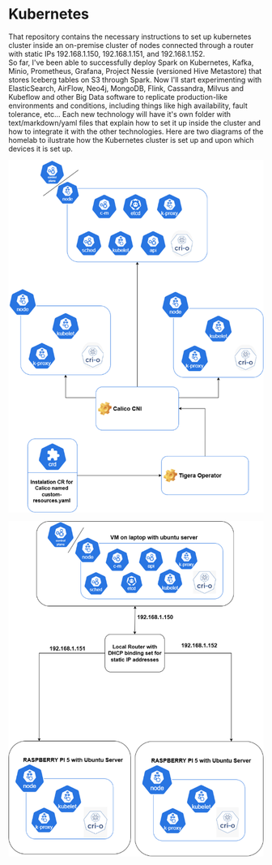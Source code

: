 # Kubernetes
That repository contains the necessary instructions to set up kubernetes cluster inside an on-premise cluster of nodes connected through a router with static IPs 192.168.1.150, 192.168.1.151, and 192.168.1.152.  
So far, I've been able to successfully deploy Spark on Kubernetes, Kafka, Minio, Prometheus, Grafana, Project Nessie (versioned Hive Metastore) that stores Iceberg tables on S3 through Spark. Now I'll start experimenting with ElasticSearch, AirFlow, Neo4j, MongoDB, Flink, Cassandra, Milvus and Kubeflow and other Big Data software to replicate production-like environments and conditions, including things like high availability, fault tolerance, etc...
Each new technology will have it's own folder with text/markdown/yaml files that explain how to set it up inside the cluster and how to integrate it with the other technologies.
Here are two diagrams of the homelab to ilustrate how the Kubernetes cluster is set up and upon which devices it is set up.

![Kubernetes architecture](k8s-dgram.png)

![Kubernetes architecture](homelab.png)



